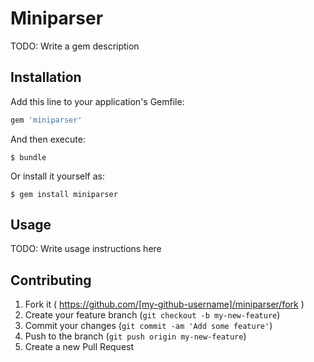 # Miniparser

TODO: Write a gem description

## Installation

Add this line to your application's Gemfile:

```ruby
gem 'miniparser'
```

And then execute:

    $ bundle

Or install it yourself as:

    $ gem install miniparser

## Usage

TODO: Write usage instructions here

## Contributing

1. Fork it ( https://github.com/[my-github-username]/miniparser/fork )
2. Create your feature branch (`git checkout -b my-new-feature`)
3. Commit your changes (`git commit -am 'Add some feature'`)
4. Push to the branch (`git push origin my-new-feature`)
5. Create a new Pull Request
